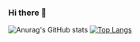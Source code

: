 ### Hi there 👋

<!--
**Marllysonnn/Marllysonnn** is a ✨ _special_ ✨ repository because its `README.md` (this file) appears on your GitHub profile.

Here are some ideas to get you started:

- 🔭 I’m currently working on ...
- 🌱 I’m currently learning ...
- 👯 I’m looking to collaborate on ...
- 🤔 I’m looking for help with ...
- 💬 Ask me about ...
- 📫 How to reach me: ...
- 😄 Pronouns: ...
- ⚡ Fun fact: ...
-->


![Anurag's GitHub stats](https://github-readme-stats.vercel.app/api?username=Marllysonnn&show_icons=true&theme=cobalt)
[![Top Langs](https://github-readme-stats.vercel.app/api/top-langs/?username=Marllysonnn&layout=compact&theme=radical)](https://github.com/Marllysonnn)
